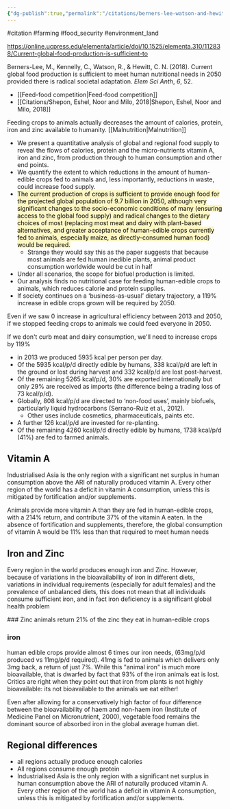 ```yaml
---
{"dg-publish":true,"permalink":"/citations/berners-lee-watson-and-hewitt-2018/","tags":["animal_feed"],"created":"2025-10-23T17:42:45.924+01:00","updated":"2025-10-23T19:18:51.105+01:00"}
---
```


#citation #farming #food_security  #environment_land 

https://online.ucpress.edu/elementa/article/doi/10.1525/elementa.310/112838/Current-global-food-production-is-sufficient-to

Berners-Lee, M., Kennelly, C., Watson, R., & Hewitt, C. N. (2018). Current global food production is sufficient to meet human nutritional needs in 2050 provided there is radical societal adaptation. _Elem Sci Anth_, _6_, 52.

- [[Feed-food competition\|Feed-food competition]]
- [[Citations/Shepon, Eshel, Noor and Milo, 2018\|Shepon, Eshel, Noor and Milo, 2018]]

Feeding crops to animals actually decreases the amount of calories, protein, iron and zinc available to humanity. [[Malnutrition\|Malnutrition]]

- We present a quantitative analysis of global and regional food supply to reveal the flows of calories, protein and the micro-nutrients vitamin A, iron and zinc, from production through to human consumption and other end points. 
- We quantify the extent to which reductions in the amount of human-edible crops fed to animals and, less importantly, reductions in waste, could increase food supply. 
- <mark style="background: #FFF3A3A6;">The current production of crops is sufficient to provide enough food for the projected global population of 9.7 billion in 2050, although very significant changes to the socio-economic conditions of many (ensuring access to the global food supply) and radical changes to the dietary choices of most (replacing most meat and dairy with plant-based alternatives, and greater acceptance of human-edible crops currently fed to animals, especially maize, as directly-consumed human food) would be required.</mark> 
	- Strange they would say this as the paper suggests that because most animals are fed human inedible plants, animal product consumption worldwide would be cut in half
- Under all scenarios, the scope for biofuel production is limited. 
- Our analysis finds no nutritional case for feeding human-edible crops to animals, which reduces calorie and protein supplies. 
- If society continues on a ‘business-as-usual’ dietary trajectory, a 119% increase in edible crops grown will be required by 2050.

Even if we saw 0 increase in agricultural efficiency between 2013 and 2050, if we stopped feeding crops to animals we could feed everyone in 2050.

If we don't curb meat and dairy consumption, we'll need to increase crops by 119%

- in 2013 we produced 5935 kcal per person per day. 
- Of the 5935 kcal/p/d directly edible by humans, 338 kcal/p/d are left in the ground or lost during harvest and 332 kcal/p/d are lost post-harvest. 
- Of the remaining 5265 kcal/p/d, 30% are exported internationally but only 29% are received as imports (the difference being a trading loss of 73 kcal/p/d). 
- Globally, 808 kcal/p/d are directed to ‘non-food uses’, mainly biofuels, particularly liquid hydrocarbons (Serrano-Ruiz et al., 2012). 
	- Other uses include cosmetics, pharmaceuticals, paints etc. 
- A further 126 kcal/p/d are invested for re-planting. 
- Of the remaining 4260 kcal/p/d directly edible by humans, 1738 kcal/p/d (41%) are fed to farmed animals.

## Vitamin A
Industrialised Asia is the only region with a significant net surplus in human consumption above the ARI of naturally produced vitamin A. Every other region of the world has a deficit in vitamin A consumption, unless this is mitigated by fortification and/or supplements.

Animals provide more vitamin A than they are fed in human-edible crops, with a 214% return, and contribute 37% of the vitamin A eaten. In the absence of fortification and supplements, therefore, the global consumption of vitamin A would be 11% less than that required to meet human needs

## Iron and Zinc
Every region in the world produces enough iron and Zinc. However, because of variations in the bioavailability of iron in different diets, variations in individual requirements (especially for adult females) and the prevalence of unbalanced diets, this does not mean that all individuals consume sufficient iron, and in fact iron deficiency is a significant global health problem

### Zinc
animals return 21% of the zinc they eat in human-edible crops
### iron
human edible crops provide almost 6 times our iron needs, (63mg/p/d produced vs 11mg/p/d required). 41mg is fed to animals which delivers only 3mg back, a return of just 7%. While this "animal iron" is much more bioavailable, that is dwarfed by fact that 93% of the iron animals eat is lost. Critics are right when they point out that iron from plants is not highly bioavailable: its not bioavailable to the animals we eat either!

Even after allowing for a conservatively high factor of four difference between the bioavailability of haem and non-haem iron (Institute of Medicine Panel on Micronutrient, 2000), vegetable food remains the dominant source of absorbed iron in the global average human diet.

## Regional differences
- all regions actually produce enough calories
- All regions consume enough protein
- Industrialised Asia is the only region with a significant net surplus in human consumption above the ARI of naturally produced vitamin A. Every other region of the world has a deficit in vitamin A consumption, unless this is mitigated by fortification and/or supplements.